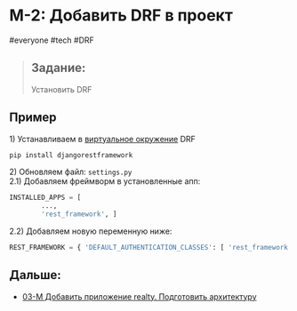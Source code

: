 # М-2: Добавить DRF в проект
#everyone #tech #DRF
>## Задание:
>Установить DRF
## Пример
1\) Устанавливаем в [виртуальное окружение](../library/Виртуальное%20окружение.md) DRF  
``` python
pip install djangorestframework
```
2\) Обновляем файл: `settings.py`  
2.1) Добавляем фреймворм в установленные апп:  
``` python
INSTALLED_APPS = [ 
		...,
		'rest_framework', ]
```
2.2) Добавляем новую переменную ниже:  
``` python
REST_FRAMEWORK = { 'DEFAULT_AUTHENTICATION_CLASSES': [ 'rest_framework.authentication.BasicAuthentication', 'rest_framework.authentication.SessionAuthentication', ], 'DEFAULT_PERMISSION_CLASSES': [ 'rest_framework.permissions.IsAuthenticated', ], }
```
## Дальше:
- [03-M Добавить приложение realty. Подготовить архитектуру](03-M%20Добавить%20приложение%20realty.%20Подготовить%20архитектуру.md)